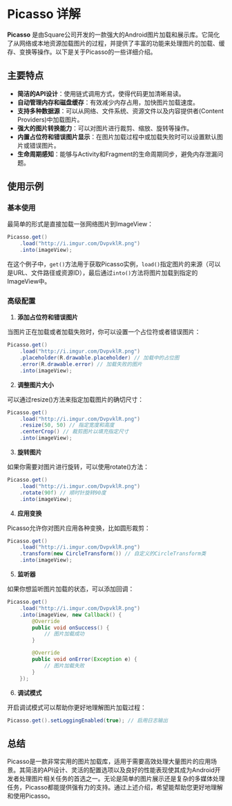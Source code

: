# Picasso 详解

**Picasso** 是由Square公司开发的一款强大的Android图片加载和展示库。它简化了从网络或本地资源加载图片的过程，并提供了丰富的功能来处理图片的加载、缓存、变换等操作。以下是关于Picasso的一些详细介绍。

## 主要特点

- **简洁的API设计**：使用链式调用方式，使得代码更加清晰易读。
- **自动管理内存和磁盘缓存**：有效减少内存占用，加快图片加载速度。
- **支持多种数据源**：可以从网络、文件系统、资源文件以及内容提供者(Content Providers)中加载图片。
- **强大的图片转换能力**：可以对图片进行裁剪、缩放、旋转等操作。
- **内置占位符和错误图片显示**：在图片加载过程中或加载失败时可以设置默认图片或错误图片。
- **生命周期感知**：能够与Activity和Fragment的生命周期同步，避免内存泄漏问题。

## 使用示例

### 基本使用

最简单的形式是直接加载一张网络图片到ImageView：

```java
Picasso.get()
    .load("http://i.imgur.com/DvpvklR.png")
    .into(imageView);
```

在这个例子中，`get()`方法用于获取Picasso实例，`load()`指定图片的来源（可以是URL、文件路径或资源ID），最后通过`into()`方法将图片加载到指定的ImageView中。

### 高级配置

1. **添加占位符和错误图片**

当图片正在加载或者加载失败时，你可以设置一个占位符或者错误图片：

```java
Picasso.get()
    .load("http://i.imgur.com/DvpvklR.png")
    .placeholder(R.drawable.placeholder) // 加载中的占位图
    .error(R.drawable.error) // 加载失败的图片
    .into(imageView);
```

2. **调整图片大小**

可以通过resize()方法来指定加载图片的确切尺寸：

```java
Picasso.get()
    .load("http://i.imgur.com/DvpvklR.png")
    .resize(50, 50) // 指定宽度和高度
    .centerCrop() // 裁剪图片以填充指定尺寸
    .into(imageView);
```

3. **旋转图片**

如果你需要对图片进行旋转，可以使用rotate()方法：

```java
Picasso.get()
    .load("http://i.imgur.com/DvpvklR.png")
    .rotate(90f) // 顺时针旋转90度
    .into(imageView);
```

4. **应用变换**

Picasso允许你对图片应用各种变换，比如圆形裁剪：

```java
Picasso.get()
    .load("http://i.imgur.com/DvpvklR.png")
    .transform(new CircleTransform()) // 自定义的CircleTransform类
    .into(imageView);
```

5. **监听器**

如果你想监听图片加载的状态，可以添加回调：

```java
Picasso.get()
    .load("http://i.imgur.com/DvpvklR.png")
    .into(imageView, new Callback() {
        @Override
        public void onSuccess() {
            // 图片加载成功
        }

        @Override
        public void onError(Exception e) {
            // 图片加载失败
        }
    });
```

6. **调试模式**

开启调试模式可以帮助你更好地理解图片加载过程：

```java
Picasso.get().setLoggingEnabled(true); // 启用日志输出
```

## 总结

Picasso是一款非常实用的图片加载库，适用于需要高效处理大量图片的应用场景。其简洁的API设计、灵活的配置选项以及良好的性能表现使其成为Android开发者处理图片相关任务的首选之一。无论是简单的图片展示还是复杂的多媒体处理任务，Picasso都能提供强有力的支持。通过上述介绍，希望能帮助您更好地理解和使用Picasso。